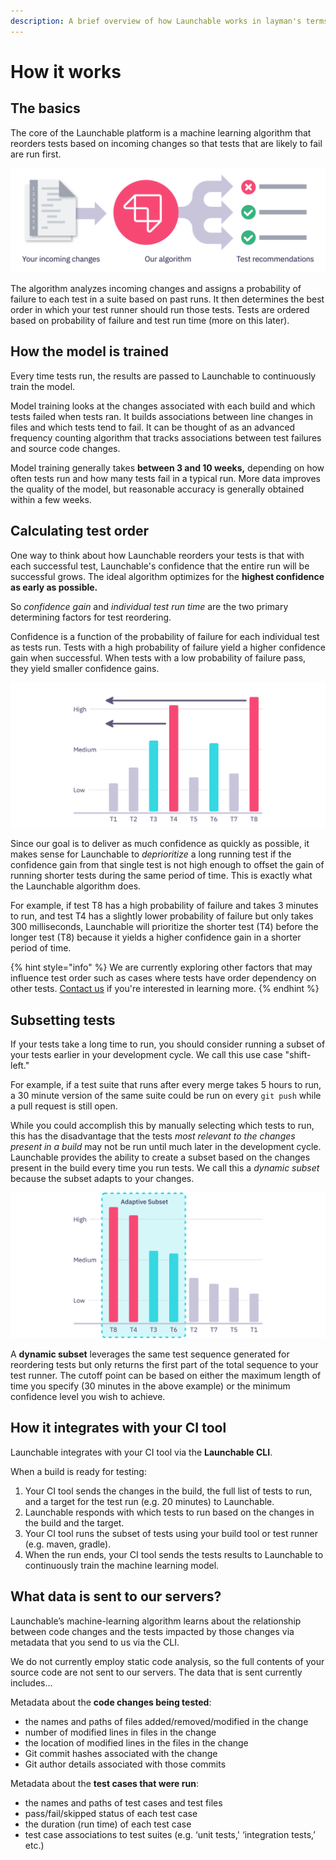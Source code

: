 ```yaml
---
description: A brief overview of how Launchable works in layman's terms
---
```


# How it works

## The basics

The core of the Launchable platform is a machine learning algorithm that reorders tests based on incoming changes so that tests that are likely to fail are run first.

![](.gitbook/assets/recommendations%20%281%29.svg)

The algorithm analyzes incoming changes and assigns a probability of failure to each test in a suite based on past runs. It then determines the best order in which your test runner should run those tests. Tests are ordered based on probability of failure and test run time \(more on this later\).

## How the model is trained

Every time tests run, the results are passed to Launchable to continuously train the model.

Model training looks at the changes associated with each build and which tests failed when tests ran. It builds associations between line changes in files and which tests tend to fail. It can be thought of as an advanced frequency counting algorithm that tracks associations between test failures and source code changes.

Model training generally takes **between 3 and 10 weeks,** depending on how often tests run and how many tests fail in a typical run. More data improves the quality of the model, but reasonable accuracy is generally obtained within a few weeks.

## Calculating test order

One way to think about how Launchable reorders your tests is that with each successful test, Launchable's confidence that the entire run will be successful grows. The ideal algorithm optimizes for the **highest confidence as early as possible.**

So _confidence gain_ and _individual test run time_ are the two primary determining factors for test reordering.

Confidence is a function of the probability of failure for each individual test as tests run. Tests with a high probability of failure yield a higher confidence gain when successful. When tests with a low probability of failure pass, they yield smaller confidence gains.

![Launchable reorders tests, moving tests with the highest confidence gain first](.gitbook/assets/reorder.svg)

Since our goal is to deliver as much confidence as quickly as possible, it makes sense for Launchable to _deprioritize_ a long running test if the confidence gain from that single test is not high enough to offset the gain of running shorter tests during the same period of time. This is exactly what the Launchable algorithm does.

For example, if test T8 has a high probability of failure and takes 3 minutes to run, and test T4 has a slightly lower probability of failure but only takes 300 milliseconds, Launchable will prioritize the shorter test \(T4\) before the longer test \(T8\) because it yields a higher confidence gain in a shorter period of time.

{% hint style="info" %}
We are currently exploring other factors that may influence test order such as cases where tests have order dependency on other tests. [Contact us](https://launchableinc.com/contact) if you're interested in learning more.
{% endhint %}

## Subsetting tests

If your tests take a long time to run, you should consider running a subset of your tests earlier in your development cycle. We call this use case "shift-left."

For example, if a test suite that runs after every merge takes 5 hours to run, a 30 minute version of the same suite could be run on every `git push` while a pull request is still open.

While you could accomplish this by manually selecting which tests to run, this has the disadvantage that the tests _most relevant to the changes present in a build_ may not be run until much later in the development cycle. Launchable provides the ability to create a subset based on the changes present in the build every time you run tests. We call this a _dynamic subset_ because the subset adapts to your changes.

![](.gitbook/assets/subset%20%281%29.svg)

A **dynamic subset** leverages the same test sequence generated for reordering tests but only returns the first part of the total sequence to your test runner. The cutoff point can be based on either the maximum length of time you specify \(30 minutes in the above example\) or the minimum confidence level you wish to achieve.

## How it integrates with your CI tool

Launchable integrates with your CI tool via the **Launchable CLI**.

When a build is ready for testing:

1. Your CI tool sends the changes in the build, the full list of tests to run, and a target for the test run \(e.g. 20 minutes\) to Launchable.
2. Launchable responds with which tests to run based on the changes in the build and the target.
3. Your CI tool runs the subset of tests using your build tool or test runner \(e.g. maven, gradle\).
4. When the run ends, your CI tool sends the tests results to Launchable to continuously train the machine learning model.

## What data is sent to our servers?

Launchable’s machine-learning algorithm learns about the relationship between code changes and the tests impacted by those changes via metadata that you send to us via the CLI.

We do not currently employ static code analysis, so the full contents of your source code are not sent to our servers. The data that is sent currently includes...

Metadata about the **code changes being tested**:

* the names and paths of files added/removed/modified in the change
* number of modified lines in files in the change
* the location of modified lines in the files in the change
* Git commit hashes associated with the change
* Git author details associated with those commits

Metadata about the **test cases that were run**:

* the names and paths of test cases and test files
* pass/fail/skipped status of each test case
* the duration \(run time\) of each test case
* test case associations to test suites \(e.g. ‘unit tests,' ‘integration tests,’ etc.\)

